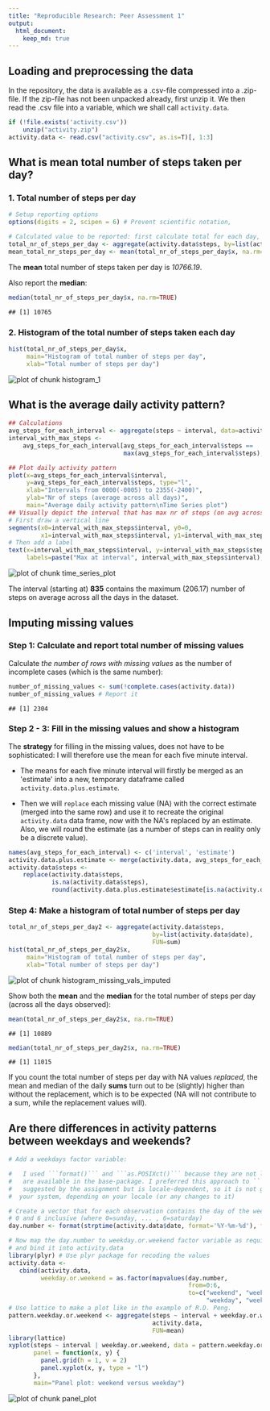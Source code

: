 ```yaml
---
title: "Reproducible Research: Peer Assessment 1"
output: 
  html_document:
    keep_md: true
---
```


## Loading and preprocessing the data

In the repository, the data is available as a .csv-file compressed into a .zip-file. If the zip-file has not been unpacked already, first unzip it. We then read the .csv file into a variable, which we shall call ```activity.data```.


```r
if (!file.exists('activity.csv')) 
    unzip("activity.zip")
activity.data <- read.csv("activity.csv", as.is=T)[, 1:3]
```

## What is mean total number of steps taken per day?

### 1. Total number of steps per day


```r
# Setup reporting options
options(digits = 2, scipen = 6) # Prevent scientific notation,

# Calculated value to be reported: first calculate total for each day, then calculate the mean
total_nr_of_steps_per_day <- aggregate(activity.data$steps, by=list(activity.data$date), FUN=sum)
mean_total_nr_steps_per_day <- mean(total_nr_of_steps_per_day$x, na.rm=TRUE)
```

The **mean** total number of steps taken per day is *10766.19*.

Also report the **median**:

```r
median(total_nr_of_steps_per_day$x, na.rm=TRUE)
```

```
## [1] 10765
```

### 2. Histogram of the total number of steps taken each day

```r
hist(total_nr_of_steps_per_day$x,
     main="Histogram of total number of steps per day",
     xlab="Total number of steps per day")
```

![plot of chunk histogram_1](figure/histogram_1-1.png) 

## What is the average daily activity pattern?


```r
## Calculations
avg_steps_for_each_interval <- aggregate(steps ~ interval, data=activity.data, FUN=mean)
interval_with_max_steps <-
    avg_steps_for_each_interval[avg_steps_for_each_interval$steps ==
                                max(avg_steps_for_each_interval$steps), ]

## Plot daily activity pattern
plot(x=avg_steps_for_each_interval$interval,
     y=avg_steps_for_each_interval$steps, type="l",
     xlab="Intervals from 0000(-0005) to 2355(-2400)",
     ylab="Nr of steps (average across all days)",
     main="Average daily activity pattern\nTime Series plot")
## Visually depict the interval that has max nr of steps (on avg across all days)
# First draw a vertical line
segments(x0=interval_with_max_steps$interval, y0=0,
         x1=interval_with_max_steps$interval, y1=interval_with_max_steps$steps,col='red')
# Then add a label
text(x=interval_with_max_steps$interval, y=interval_with_max_steps$steps, col='red',
     labels=paste("Max at interval", interval_with_max_steps$interval), pos=4, offset=0.2)
```

![plot of chunk time_series_plot](figure/time_series_plot-1.png) 

The interval (starting at) **835** contains
the maximum (206.17) number of steps on average across all the
days in the dataset.

## Imputing missing values

### Step 1: Calculate and report total number of missing values
Calculate *the number of rows with missing values* as the number of incomplete cases (which is the same number):

```r
number_of_missing_values <- sum(!complete.cases(activity.data))
number_of_missing_values # Report it
```

```
## [1] 2304
```

### Step 2 - 3: Fill in the missing values and show a histogram
The **strategy** for filling in the missing values, does not have to be sophisticated: I will therefore use
the mean for each five minute interval.

* The means for each five minute interval will firstly be merged as an 'estimate' into a new, temporary
dataframe called ```activity.data.plus.estimate```.

* Then we will ```replace``` each missing value (NA) with the correct estimate (merged into the same row) and
use it to recreate the original ```activity.data``` data frame, now with the NA's replaced by an estimate.
Also, we will round the estimate (as a number of steps can in reality only be a discrete value).


```r
names(avg_steps_for_each_interval) <- c('interval', 'estimate')
activity.data.plus.estimate <- merge(activity.data, avg_steps_for_each_interval)
activity.data$steps <-
    replace(activity.data$steps,
            is.na(activity.data$steps),
            round(activity.data.plus.estimate$estimate[is.na(activity.data$steps)], digits=0))
```

### Step 4: Make a histogram of total number of steps per day


```r
total_nr_of_steps_per_day2 <- aggregate(activity.data$steps,
                                        by=list(activity.data$date),
                                        FUN=sum)
hist(total_nr_of_steps_per_day2$x,
     main="Histogram of total number of steps per day",
     xlab="Total number of steps per day")
```

![plot of chunk histogram_missing_vals_imputed](figure/histogram_missing_vals_imputed-1.png) 

Show both the **mean** and the **median** for the total number of steps per day (across all the days observed):


```r
mean(total_nr_of_steps_per_day2$x, na.rm=TRUE)
```

```
## [1] 10889
```

```r
median(total_nr_of_steps_per_day2$x, na.rm=TRUE)
```

```
## [1] 11015
```

If you count the total number of steps per day with NA values *replaced*, the mean and median of the daily **sums** turn out to be (slightly) higher than without the replacement, which is to be expected (NA will not contribute to a sum, while the replacement values will).

## Are there differences in activity patterns between weekdays and weekends?


```r
# Add a weekdays factor variable:

#   I used ```format()``` and ```as.POSIXct()``` because they are not locale-specific and
#   are available in the base-package. I preferred this approach to ```weekdays()```, which is
#   suggested by the assignment but is locale-dependent, so it is not guaranteed to work on
#  your system, depending on your locale (or any changes to it)

# Create a vector that for each observation contains the day of the week as a number between
# 0 and 6 inclusive (where 0=sunday, ... , 6=saturday)
day.number <- format(strptime(activity.data$date, format='%Y-%m-%d'), format='%w')

# Now map the day.number to weekday.or.weekend factor variable as required,
# and bind it into activity.data
library(plyr) # Use plyr package for recoding the values
activity.data <-
   cbind(activity.data,
         weekday.or.weekend = as.factor(mapvalues(day.number,
                                                  from=0:6,
                                                  to=c("weekend", "weekday", "weekday", "weekday",
                                                       "weekday", "weekday", "weekend"))))
# Use lattice to make a plot like in the example of R.D. Peng.
pattern.weekday.or.weekend <- aggregate(steps ~ interval + weekday.or.weekend,
                                        activity.data,
                                        FUN=mean)
library(lattice)
xyplot(steps ~ interval | weekday.or.weekend, data = pattern.weekday.or.weekend, layout = c(1,2),
       panel = function(x, y) {
         panel.grid(h = 1, v = 2)
         panel.xyplot(x, y, type = "l")
       },
       main="Panel plot: weekend versus weekday")
```

![plot of chunk panel_plot](figure/panel_plot-1.png) 
